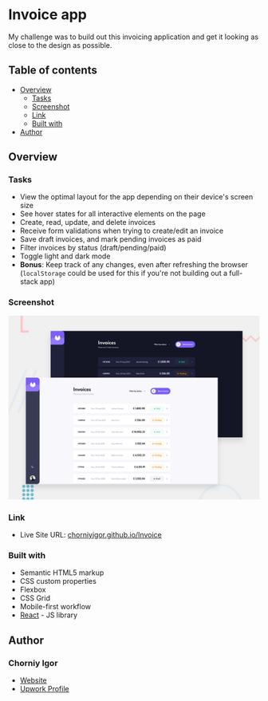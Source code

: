 # Invoice app

My challenge was to build out this invoicing application and get it looking as close to the design as possible.

## Table of contents

- [Overview](#overview)
  - [Tasks](#Tasks)
  - [Screenshot](#screenshot)
  - [Link](#link)
  - [Built with](#built-with)
- [Author](#author)

## Overview


### Tasks
- View the optimal layout for the app depending on their device's screen size
- See hover states for all interactive elements on the page
- Create, read, update, and delete invoices
- Receive form validations when trying to create/edit an invoice
- Save draft invoices, and mark pending invoices as paid
- Filter invoices by status (draft/pending/paid)
- Toggle light and dark mode
- **Bonus**: Keep track of any changes, even after refreshing the browser (`localStorage` could be used for this if you're not building out a full-stack app)


### Screenshot

![](./design/desktop.png)

### Link

- Live Site URL: [chorniyigor.github.io/Invoice](https://chorniyigor.github.io/Invoice)

### Built with

- Semantic HTML5 markup
- CSS custom properties
- Flexbox
- CSS Grid
- Mobile-first workflow
- [React](https://reactjs.org/) - JS library

## Author

### Chorniy Igor

- [Website](https://igorc.site/)
- [Upwork Profile](https://www.upwork.com/freelancers/~01c5afe5dda1df0850)
